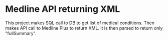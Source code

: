 # Medline API returning XML

This project makes SQL call to DB to get list of medical conditions. Then makes API call to Medline Plus
to return XML. it is then parsed to return only "fullSummary".
